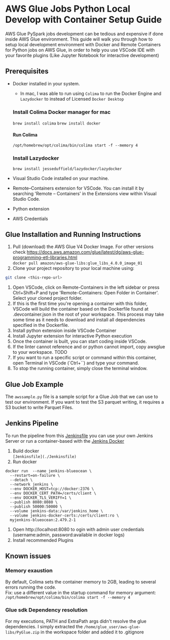 # AWS Glue Jobs Python Local Develop with Container Setup Guide
AWS Glue PySpark jobs development can be tedious and expensive if done inside AWS Glue environment. This guide will walk you through how to setup local development environment with Docker and Remote Containers for Python jobs on AWS Glue, in order to help you use VSCode IDE with your favorite plugins (Like Jupyter Notebook for interactive development)

## Prerequisites
- Docker installed in your system.
    - In mac, I was able to run using `Colima` to run the Docker Engine and `Lazydocker` to instead of Licensed `Docker Desktop`
    ### Install Colima Docker manager for mac
    `brew install colima`
    `brew install docker`

    #### Run Colima
    `/opt/homebrew/opt/colima/bin/colima start -f --memory 4`

    ### Install Lazydocker
    `brew install jesseduffield/lazydocker/lazydocker`
- Visual Studio Code installed on your machine.
- Remote–Containers extension for VSCode. You can install it by searching 'Remote – Containers' in the Extensions view within Visual Studio Code.
- Python extension
- AWS Credentials

## Glue Installation and Running Instructions
1. Pull (download) the AWS Glue V4 Docker Image. For other versions check https://docs.aws.amazon.com/glue/latest/dg/aws-glue-programming-etl-libraries.html  
`docker pull amazon/aws-glue-libs:glue_libs_4.0.0_image_01`
1. Clone your project repository to your local machine using: 
```bash
git clone <this-repo-url>
```
1. Open VSCode, click on Remote-Containers in the left sidebar or press Ctrl+Shift+P and type 'Remote-Containers: Open Folder in Container'. Select your cloned project folder.
1. If this is the first time you're opening a container with this folder, VSCode will build the container based on the Dockerfile found at .devcontainer.json in the root of your workspace. This process may take some time as it needs to download and install all dependencies specified in the Dockerfile.
1. Install python extension inside VSCode Container
1. Install Jupyter extension for interactive Python execution
1. Once the container is built, you can start coding inside VSCode.
1. If the linter cannot reference and or python cannot import, copy awsglue to your workspace. TODO
1. If you want to run a specific script or command within this container, open Terminal in VSCode (`Ctrl+``) and type your command.
1. To stop the running container, simply close the terminal window.


## Glue Job Example
The `awssample.py` file is a sample script for a Glue Job that we can use to test our environment. If you want to test the S3 parquet writing, it requires a S3 bucket to write Parquet Files. 


## Jenkins Pipeline
To run the pipeline from this [Jenkinsfile](./Jenkinsfile) you can use your own Jenkins Server or run a container-based with the [Jenkins Docker](./jenkins/Dockerfile)

1. Build docker  
`[Jenkinsfile](./Jenkinsfile)`
1. Run docker  
```
docker run  --name jenkins-blueocean \
  --restart=on-failure \
  --detach \
  --network jenkins \
  --env DOCKER_HOST=tcp://docker:2376 \
  --env DOCKER_CERT_PATH=/certs/client \
  --env DOCKER_TLS_VERIFY=1 \
  --publish 8080:8080 \
  --publish 50000:50000 \
  --volume jenkins-data:/var/jenkins_home \
  --volume jenkins-docker-certs:/certs/client:ro \
  myjenkins-blueocean:2.479.2-1
```
1. Open http://localhost:8080 to ogin with admin user credentials (username:admin, password:available in docker logs)
1. Install recommended Plugins

## Known issues
### Memory exaustion
By default, Colima sets the container memory to 2GB, leading to several errors running the code.  
Fix: use a different value in the startup command for memory argument:  
`/opt/homebrew/opt/colima/bin/colima start -f --memory 4`
### Glue sdk Dependency resolution
For my executions, PATH and ExtraPath args didn't resolve the glue dependencies. I simply extracted the `/home/glue_user/aws-glue-libs/PyGlue.zip` in the workspace folder and added it to .gitignore